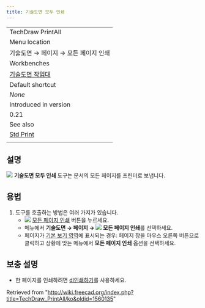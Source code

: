 ```yaml
---
title: 기술도면 모두 인쇄
---
```


|                                                                   |
| ----------------------------------------------------------------- |
| TechDraw PrintAll                                                 |
| Menu location                                                     |
| 기술도면 → 페이지 → 모든 페이지 인쇄                              |
| Workbenches                                                       |
| [기술도면 작업대](/TechDraw_Workbench/ko "TechDraw Workbench/ko") |
| Default shortcut                                                  |
| _None_                                                            |
| Introduced in version                                             |
| 0.21                                                              |
| See also                                                          |
| [Std Print](/Std_Print "Std Print")                               |
|                                                                   |

## 설명

![](/images/TechDraw_PrintAll.svg) **기술도면 모두 인쇄** 도구는 문서의 모든 페이지를 프린터로 보냅니다.

## 용법

1. 도구를 호출하는 방법은 여러 가지가 있습니다.
   - ![](/images/TechDraw_PrintAll.svg) [모든 페이지 인쇄](/TechDraw_PrintAll "TechDraw PrintAll") 버튼을 누르세요.
   * 메뉴에서 **기술도면 → 페이지 → ![](/images/TechDraw_PrintAll.svg) 모든 페이지 인쇄**를 선택하세요.
   * 페이지가 [기본 보기 영역](/Main_view_area/ko "Main view area/ko")에 표시되는 경우: 페이지 창을 마우스 오른쪽 버튼으로 클릭하고 상황에 맞는 메뉴에서 **모든 페이지 인쇄** 옵션을 선택하세요.

## 보충 설명

- 한 페이지를 인쇄하려면 [dl인쇄하기](/Std_Print/ko "Std Print/ko")를 사용하세요.

Retrieved from "<http://wiki.freecad.org/index.php?title=TechDraw_PrintAll/ko&oldid=1560135>"
